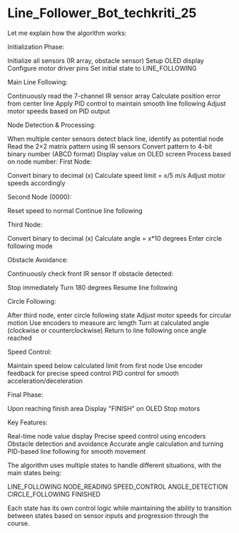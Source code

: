 # Line_Follower_Bot_techkriti_25
Let me explain how the algorithm works:

Initialization Phase:


Initialize all sensors (IR array, obstacle sensor)
Setup OLED display
Configure motor driver pins
Set initial state to LINE_FOLLOWING


Main Line Following:


Continuously read the 7-channel IR sensor array
Calculate position error from center line
Apply PID control to maintain smooth line following
Adjust motor speeds based on PID output


Node Detection & Processing:


When multiple center sensors detect black line, identify as potential node
Read the 2×2 matrix pattern using IR sensors
Convert pattern to 4-bit binary number (ABCD format)
Display value on OLED screen
Process based on node number:
First Node:

Convert binary to decimal (x)
Calculate speed limit = x/5 m/s
Adjust motor speeds accordingly

Second Node (0000):

Reset speed to normal
Continue line following

Third Node:

Convert binary to decimal (x)
Calculate angle = x*10 degrees
Enter circle following mode




Obstacle Avoidance:


Continuously check front IR sensor
If obstacle detected:

Stop immediately
Turn 180 degrees
Resume line following




Circle Following:


After third node, enter circle following state
Adjust motor speeds for circular motion
Use encoders to measure arc length
Turn at calculated angle (clockwise or counterclockwise)
Return to line following once angle reached


Speed Control:


Maintain speed below calculated limit from first node
Use encoder feedback for precise speed control
PID control for smooth acceleration/deceleration


Final Phase:


Upon reaching finish area
Display "FINISH" on OLED
Stop motors

Key Features:

Real-time node value display
Precise speed control using encoders
Obstacle detection and avoidance
Accurate angle calculation and turning
PID-based line following for smooth movement

The algorithm uses multiple states to handle different situations, with the main states being:

LINE_FOLLOWING
NODE_READING
SPEED_CONTROL
ANGLE_DETECTION
CIRCLE_FOLLOWING
FINISHED

Each state has its own control logic while maintaining the ability to transition between states based on sensor inputs and progression through the course.
